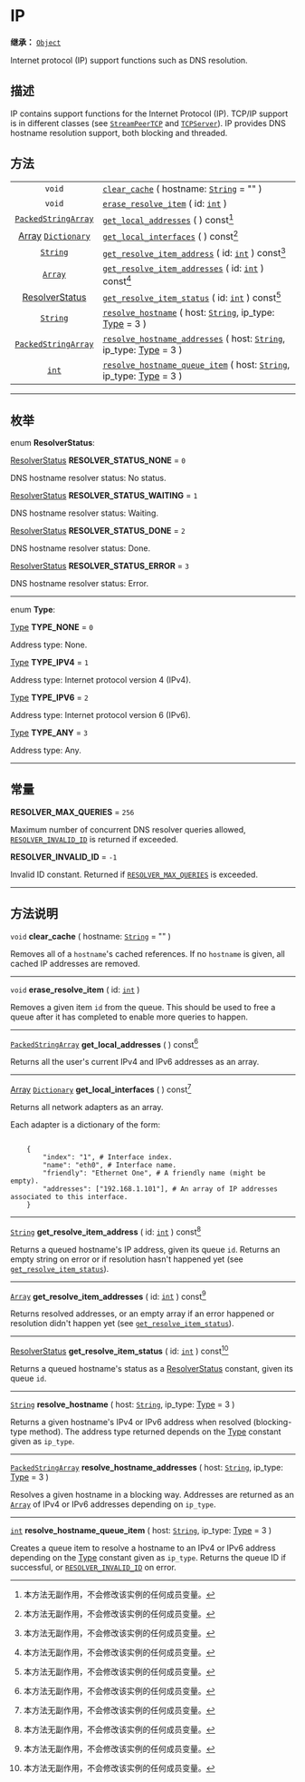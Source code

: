 <!-- ⚠ 请勿编辑本文件 ⚠ -->
<!-- 本文档使用脚本从 WeDot 引擎源码仓库生成。 -->
<!-- 生成脚本：https://github.com/WeDot-Engine/WeDot/tree/4.3/doc/tools/make_md.py； -->
<!-- 原文件：https://github.com/WeDot-Engine/WeDot/tree/4.3/doc/classes/IP.xml。 -->

<div id="_class_ip"></div>

# IP

**继承：** [`Object`](class_object.md)

Internet protocol (IP) support functions such as DNS resolution.

## 描述

IP contains support functions for the Internet Protocol (IP). TCP/IP support is in different classes (see [`StreamPeerTCP`](class_streampeertcp.md) and [`TCPServer`](class_tcpserver.md)). IP provides DNS hostname resolution support, both blocking and threaded.

## 方法

|||
|:-:|:--|
| `void`                                                      | [`clear_cache`](class_ipmd#class_ip_method_clear_cache) ( hostname: [`String`](class_string.md) = "" )                                                            |
| `void`                                                      | [`erase_resolve_item`](class_ipmd#class_ip_method_erase_resolve_item) ( id: [`int`](class_int.md) )                                                               |
| [`PackedStringArray`](class_packedstringarray.md)           | [`get_local_addresses`](class_ipmd#class_ip_method_get_local_addresses) ( ) const[^const]                                                                         |
| [Array](class_array.md) [`Dictionary`](class_dictionary.md) | [`get_local_interfaces`](class_ipmd#class_ip_method_get_local_interfaces) ( ) const[^const]                                                                       |
| [`String`](class_string.md)                                 | [`get_resolve_item_address`](class_ipmd#class_ip_method_get_resolve_item_address) ( id: [`int`](class_int.md) ) const[^const]                                     |
| [`Array`](class_array.md)                                   | [`get_resolve_item_addresses`](class_ipmd#class_ip_method_get_resolve_item_addresses) ( id: [`int`](class_int.md) ) const[^const]                                 |
| [ResolverStatus](#enum_ip_resolverstatus)                   | [`get_resolve_item_status`](class_ipmd#class_ip_method_get_resolve_item_status) ( id: [`int`](class_int.md) ) const[^const]                                       |
| [`String`](class_string.md)                                 | [`resolve_hostname`](class_ipmd#class_ip_method_resolve_hostname) ( host: [`String`](class_string.md), ip_type: [Type](#enum_ip_type) = 3 )                       |
| [`PackedStringArray`](class_packedstringarray.md)           | [`resolve_hostname_addresses`](class_ipmd#class_ip_method_resolve_hostname_addresses) ( host: [`String`](class_string.md), ip_type: [Type](#enum_ip_type) = 3 )   |
| [`int`](class_int.md)                                       | [`resolve_hostname_queue_item`](class_ipmd#class_ip_method_resolve_hostname_queue_item) ( host: [`String`](class_string.md), ip_type: [Type](#enum_ip_type) = 3 ) |

<!-- rst-class:: classref-section-separator -->

---

## 枚举

<div id="_class_enum_ip_resolverstatus"></div>

enum **ResolverStatus**: <div id="enum_ip_resolverstatus"></div>

<div id="_class_ip_constant_resolver_status_none"></div>

[ResolverStatus](#enum_ip_resolverstatus) **RESOLVER_STATUS_NONE** = ``0``

DNS hostname resolver status: No status.

<div id="_class_ip_constant_resolver_status_waiting"></div>

[ResolverStatus](#enum_ip_resolverstatus) **RESOLVER_STATUS_WAITING** = ``1``

DNS hostname resolver status: Waiting.

<div id="_class_ip_constant_resolver_status_done"></div>

[ResolverStatus](#enum_ip_resolverstatus) **RESOLVER_STATUS_DONE** = ``2``

DNS hostname resolver status: Done.

<div id="_class_ip_constant_resolver_status_error"></div>

[ResolverStatus](#enum_ip_resolverstatus) **RESOLVER_STATUS_ERROR** = ``3``

DNS hostname resolver status: Error.

<!-- rst-class:: classref-item-separator -->

---

<div id="_class_enum_ip_type"></div>

enum **Type**: <div id="enum_ip_type"></div>

<div id="_class_ip_constant_type_none"></div>

[Type](#enum_ip_type) **TYPE_NONE** = ``0``

Address type: None.

<div id="_class_ip_constant_type_ipv4"></div>

[Type](#enum_ip_type) **TYPE_IPV4** = ``1``

Address type: Internet protocol version 4 (IPv4).

<div id="_class_ip_constant_type_ipv6"></div>

[Type](#enum_ip_type) **TYPE_IPV6** = ``2``

Address type: Internet protocol version 6 (IPv6).

<div id="_class_ip_constant_type_any"></div>

[Type](#enum_ip_type) **TYPE_ANY** = ``3``

Address type: Any.

<!-- rst-class:: classref-section-separator -->

---

## 常量

<div id="_class_ip_constant_resolver_max_queries"></div>

**RESOLVER_MAX_QUERIES** = ``256`` <div id="class_ip_constant_resolver_max_queries"></div>

Maximum number of concurrent DNS resolver queries allowed, [`RESOLVER_INVALID_ID`](#class_ip_constant_resolver_invalid_id) is returned if exceeded.

<div id="_class_ip_constant_resolver_invalid_id"></div>

**RESOLVER_INVALID_ID** = ``-1`` <div id="class_ip_constant_resolver_invalid_id"></div>

Invalid ID constant. Returned if [`RESOLVER_MAX_QUERIES`](#class_ip_constant_resolver_max_queries) is exceeded.

<!-- rst-class:: classref-section-separator -->

---

## 方法说明

<div id="_class_ip_method_clear_cache"></div>

`void` **clear_cache** ( hostname: [`String`](class_string.md) = "" )<div id="class_ip_method_clear_cache"></div>

Removes all of a `hostname`'s cached references. If no `hostname` is given, all cached IP addresses are removed.

<!-- rst-class:: classref-item-separator -->

---

<div id="_class_ip_method_erase_resolve_item"></div>

`void` **erase_resolve_item** ( id: [`int`](class_int.md) )<div id="class_ip_method_erase_resolve_item"></div>

Removes a given item `id` from the queue. This should be used to free a queue after it has completed to enable more queries to happen.

<!-- rst-class:: classref-item-separator -->

---

<div id="_class_ip_method_get_local_addresses"></div>

[`PackedStringArray`](class_packedstringarray.md) **get_local_addresses** ( ) const[^const]<div id="class_ip_method_get_local_addresses"></div>

Returns all the user's current IPv4 and IPv6 addresses as an array.

<!-- rst-class:: classref-item-separator -->

---

<div id="_class_ip_method_get_local_interfaces"></div>

[Array](class_array.md) [`Dictionary`](class_dictionary.md) **get_local_interfaces** ( ) const[^const]<div id="class_ip_method_get_local_interfaces"></div>

Returns all network adapters as an array.

Each adapter is a dictionary of the form:

```

    {
        "index": "1", # Interface index.
        "name": "eth0", # Interface name.
        "friendly": "Ethernet One", # A friendly name (might be empty).
        "addresses": ["192.168.1.101"], # An array of IP addresses associated to this interface.
    }
```



<!-- rst-class:: classref-item-separator -->

---

<div id="_class_ip_method_get_resolve_item_address"></div>

[`String`](class_string.md) **get_resolve_item_address** ( id: [`int`](class_int.md) ) const[^const]<div id="class_ip_method_get_resolve_item_address"></div>

Returns a queued hostname's IP address, given its queue `id`. Returns an empty string on error or if resolution hasn't happened yet (see [`get_resolve_item_status`](#class_ip_method_get_resolve_item_status)).

<!-- rst-class:: classref-item-separator -->

---

<div id="_class_ip_method_get_resolve_item_addresses"></div>

[`Array`](class_array.md) **get_resolve_item_addresses** ( id: [`int`](class_int.md) ) const[^const]<div id="class_ip_method_get_resolve_item_addresses"></div>

Returns resolved addresses, or an empty array if an error happened or resolution didn't happen yet (see [`get_resolve_item_status`](#class_ip_method_get_resolve_item_status)).

<!-- rst-class:: classref-item-separator -->

---

<div id="_class_ip_method_get_resolve_item_status"></div>

[ResolverStatus](#enum_ip_resolverstatus) **get_resolve_item_status** ( id: [`int`](class_int.md) ) const[^const]<div id="class_ip_method_get_resolve_item_status"></div>

Returns a queued hostname's status as a [ResolverStatus](#enum_ip_resolverstatus) constant, given its queue `id`.

<!-- rst-class:: classref-item-separator -->

---

<div id="_class_ip_method_resolve_hostname"></div>

[`String`](class_string.md) **resolve_hostname** ( host: [`String`](class_string.md), ip_type: [Type](#enum_ip_type) = 3 )<div id="class_ip_method_resolve_hostname"></div>

Returns a given hostname's IPv4 or IPv6 address when resolved (blocking-type method). The address type returned depends on the [Type](#enum_ip_type) constant given as `ip_type`.

<!-- rst-class:: classref-item-separator -->

---

<div id="_class_ip_method_resolve_hostname_addresses"></div>

[`PackedStringArray`](class_packedstringarray.md) **resolve_hostname_addresses** ( host: [`String`](class_string.md), ip_type: [Type](#enum_ip_type) = 3 )<div id="class_ip_method_resolve_hostname_addresses"></div>

Resolves a given hostname in a blocking way. Addresses are returned as an [`Array`](class_array.md) of IPv4 or IPv6 addresses depending on `ip_type`.

<!-- rst-class:: classref-item-separator -->

---

<div id="_class_ip_method_resolve_hostname_queue_item"></div>

[`int`](class_int.md) **resolve_hostname_queue_item** ( host: [`String`](class_string.md), ip_type: [Type](#enum_ip_type) = 3 )<div id="class_ip_method_resolve_hostname_queue_item"></div>

Creates a queue item to resolve a hostname to an IPv4 or IPv6 address depending on the [Type](#enum_ip_type) constant given as `ip_type`. Returns the queue ID if successful, or [`RESOLVER_INVALID_ID`](#class_ip_constant_resolver_invalid_id) on error.

[^virtual]: 本方法通常需要用户覆盖才能生效。
[^const]: 本方法无副作用，不会修改该实例的任何成员变量。
[^vararg]: 本方法除了能接受在此处描述的参数外，还能够继续接受任意数量的参数。
[^constructor]: 本方法用于构造某个类型。
[^static]: 调用本方法无需实例，可直接使用类名进行调用。
[^operator]: 本方法描述的是使用本类型作为左操作数的有效运算符。
[^bitfield]: 这个值是由下列位标志构成位掩码的整数。
[^void]: 无返回值。
